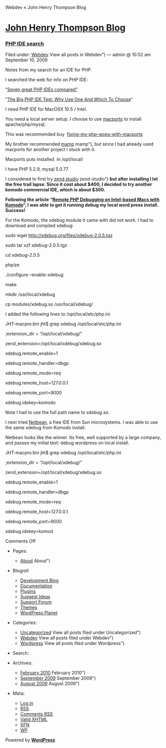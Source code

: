 Webdev « John Henry Thompson Blog

# [John Henry Thompson Blog](../../index.md)

### [PHP IDE search](../../2009/09/10/php-ide-search/index.md)

Filed under: [Webdev](index.md) View all posts in Webdev") — admin @ 10:52 am September 10, 2009

Notes from my search for an IDE for PHP.

I searched the web for info on PHP IDE:

“[Seven great PHP IDEs compared”](http://www.ibm.com/developerworks/library/os-php-ide/index.html)

“[The Big PHP IDE Test: Why Use One And Which To Choose](http://www.smashingmagazine.com/2009/02/11/the-big-php-ides-test-why-use-oneand-which-to-choose/)“

I need PHP IDE for MacOSX 10.5 / Intel.

You need a local server setup. I choose to use [macports](http://www.macports.org 'macports') to install apache/php/mysql.

This was recommended buy  [fixing-my-php-woes-with-macports](http://iparrizar.mnstate.edu/~juan/urania/2008/08/14/fixing-my-php-woes-with-macports/ 'fixing-my-php-woes-with-macports')

My brother recommended [mamp](http://www.mamp.info/en/index.md) mamp"), but since I had already used macports for another project I stuck with it.

Macports puts installed  in /opt/local/

I have PHP 5.2.9, mysql 5.0.77

I considered to first try [zend studio](http://shop.zend.com/en/zend-studio-for-eclipse.md) zend-studio") **but after installing I let the free trail lapse. Since it cost about $400, I decided to try another komodo commercial IDE, which is about $300.**

**Following the article “[Remote PHP Debugging on Intel-based Macs with Komodo](http://www.sysarchitects.com/node/22)“, I was able to get it running debug my local word press install. Success!**

For the Komodo, the xdebug module it came with did not work. I had to download and compiled xdebug:

sudo wget http://xdebug.org/files/xdebug-2.0.5.tgz

sudo tar xzf xdebug-2.0.5.tgz

cd xdebug-2.0.5

phpize

./configure –enable-xdebug

make

mkdir /usr/local/xdebug

cp modules/xdebug.so /usr/local/xdebug/

I added the following lines to /opt/local/etc/php.ini

JHT-macpro:bin jht\$ grep xdebug /opt/local/etc/php.ini

;extension_dir = “/opt/local/xdebug/”

zend_extension=/opt/local/xdebug/xdebug.so

xdebug.remote_enable=1

xdebug.remote_handler=dbgp

xdebug.remote_mode=req

xdebug.remote_host=127.0.0.1

xdebug.remote_port=9000

xdebug.idekey=komodo

Note I had to use the full path name to xdebug.so.

I next tried [Netbean](http://www.netbeans.org/features/index.html), a free IDE from Sun microsystems. I was able to use the same xdebug from Komodo install.

Netbean looks like the winner. Its free, well supported by a large company, and passes my initial test: debug wordpress on local install.

JHT-macpro:bin jht\$ grep xdebug /opt/local/etc/php.ini

;extension_dir = “/opt/local/xdebug/”

zend_extension=/opt/local/xdebug/xdebug.so

xdebug.remote_enable=1

xdebug.remote_handler=dbgp

xdebug.remote_mode=req

xdebug.remote_host=127.0.0.1

xdebug.remote_port=9000

xdebug.idekey=komod

Comments Off

- Pages:
  - [About](../../about/index.md) About")
- Blogroll
  - [Development Blog](http://wordpress.org/development/)
  - [Documentation](http://codex.wordpress.org/)
  - [Plugins](http://wordpress.org/extend/plugins/)
  - [Suggest Ideas](http://wordpress.org/extend/ideas/)
  - [Support Forum](http://wordpress.org/support/)
  - [Themes](http://wordpress.org/extend/themes/)
  - [WordPress Planet](http://planet.wordpress.org/)
- Categories:
  - [Uncategorized](../uncategorized/index.md) View all posts filed under Uncategorized")
  - [Webdev](index.md) View all posts filed under Webdev")
  - [Wordpress](../wordpress/index.md) View all posts filed under Wordpress")
- Search:

- Archives:
  - [February 2010](../../2010/02/index.md) February 2010")
  - [September 2009](../../2009/09/index.md) September 2009")
  - [August 2009](../../2009/08/index.md) August 2009")
- Meta:
  - [Log in](../../wp-login.php.md)
  - [RSS](../../feed/index.rss 'Syndicate this site using RSS')
  - [Comments RSS](../../comments/feed/index.rss 'The latest comments to all posts in RSS')
  - [Valid XHTML](http://validator.w3.org/check/referer 'This page validates as XHTML 1.0 Transitional')
  - [XFN](http://gmpg.org/xfn/)
  - [WP](http://wordpress.org/ 'Powered by WordPress, state-of-the-art semantic personal publishing platform.')

Powered by [**WordPress**](http://wordpress.org/ 'Powered by WordPress, state-of-the-art semantic personal publishing platform.')
